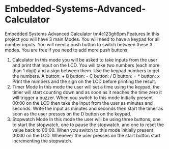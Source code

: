 # Embedded-Systems-Advanced-Calculator
Embedded Systems Advanced Calculator tm4c123gh6pm
Features
In this project you will have 3 main Modes. You will need to have a keypad for all number inputs. You will need a push button to switch between these 3 modes. You are free if you need to add more push buttons.
1. Calculator
    In this mode you will be asked to take inputs from the user and print that input on the LCD. You will take two numbers (each more than 1 digit)
    and a sign between them. Use the keypad numbers to get the numbers.
    A button: + B button: - C button: / D button: = * button: x 
    Print the numbers and the sign on the LCD before printing the result.
2. Timer Mode
    In this mode the user will set a time using the keypad, the timer will start counting down and as soon as it reaches the time zero it will trigger a buzzer.
    When you switch to this mode initially present 00:00 on the LCD then take the input from the user as minutes and seconds. 
    Write the input as minutes and seconds then start the timer as soon as the user presses on the D button on the keypad.
3. Stopwatch Mode
    In this mode the user will be using three buttons, one to start the stopwatch, one to pause the stopwatch, and one to reset the value back to 00:00.
    When you switch to this mode initially present 00:00 on the LCD. Whenever the user presses on the start button start incrementing the stopwatch.
